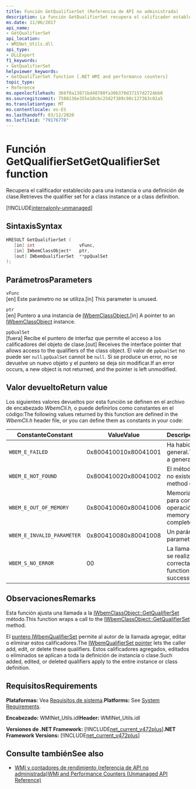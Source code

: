```yaml
---
title: Función GetQualifierSet (Referencia de API no administrada)
description: La función GetQualifierSet recupera el calificador establecido para una clase o instancia.
ms.date: 11/06/2017
api_name:
- GetQualifierSet
api_location:
- WMINet_Utils.dll
api_type:
- DLLExport
f1_keywords:
- GetQualifierSet
helpviewer_keywords:
- GetQualifierSet function [.NET WMI and performance counters]
topic_type:
- Reference
ms.openlocfilehash: 368f0a13871bd48780fa30b370d37157d2724bb8
ms.sourcegitcommit: 7588136e355e10cbc2582f389c90c127363c02a5
ms.translationtype: MT
ms.contentlocale: es-ES
ms.lasthandoff: 03/12/2020
ms.locfileid: "79176778"
---
```

# <a name="getqualifierset-function"></a><span data-ttu-id="ff096-103">Función GetQualifierSet</span><span class="sxs-lookup"><span data-stu-id="ff096-103">GetQualifierSet function</span></span>
<span data-ttu-id="ff096-104">Recupera el calificador establecido para una instancia o una definición de clase.</span><span class="sxs-lookup"><span data-stu-id="ff096-104">Retrieves the qualifier set for a class instance or a class definition.</span></span>

[!INCLUDE[internalonly-unmanaged](../../../../includes/internalonly-unmanaged.md)]

## <a name="syntax"></a><span data-ttu-id="ff096-105">Sintaxis</span><span class="sxs-lookup"><span data-stu-id="ff096-105">Syntax</span></span>  
  
```cpp  
HRESULT GetQualifierSet (
   [in] int                 vFunc,
   [in] IWbemClassObject*   ptr,
   [out] IWbemQualifierSet  **ppQualSet
);
```  

## <a name="parameters"></a><span data-ttu-id="ff096-106">Parámetros</span><span class="sxs-lookup"><span data-stu-id="ff096-106">Parameters</span></span>

`vFunc`  
<span data-ttu-id="ff096-107">[en] Este parámetro no se utiliza.</span><span class="sxs-lookup"><span data-stu-id="ff096-107">[in] This parameter is unused.</span></span>

`ptr`  
<span data-ttu-id="ff096-108">[en] Puntero a una instancia de [IWbemClassObject.](/windows/desktop/api/wbemcli/nn-wbemcli-iwbemclassobject)</span><span class="sxs-lookup"><span data-stu-id="ff096-108">[in] A pointer to an [IWbemClassObject](/windows/desktop/api/wbemcli/nn-wbemcli-iwbemclassobject) instance.</span></span>

`ppQualSet`  
<span data-ttu-id="ff096-109">[fuera] Recibe el puntero de interfaz que permite el acceso a los calificadores del objeto de clase.</span><span class="sxs-lookup"><span data-stu-id="ff096-109">[out] Receives the interface pointer that allows access to the qualifiers of the class object.</span></span> <span data-ttu-id="ff096-110">El valor de `ppQualSet` no puede ser `null`.</span><span class="sxs-lookup"><span data-stu-id="ff096-110">`ppQualSet` cannot be `null`.</span></span> <span data-ttu-id="ff096-111">Si se produce un error, no se devuelve un nuevo objeto y el puntero se deja sin modificar.</span><span class="sxs-lookup"><span data-stu-id="ff096-111">If an error occurs, a new object is not returned, and the pointer is left unmodified.</span></span>

## <a name="return-value"></a><span data-ttu-id="ff096-112">Valor devuelto</span><span class="sxs-lookup"><span data-stu-id="ff096-112">Return value</span></span>

<span data-ttu-id="ff096-113">Los siguientes valores devueltos por esta función se definen en el archivo de encabezado *WbemCli.h,* o puede definirlos como constantes en el código:</span><span class="sxs-lookup"><span data-stu-id="ff096-113">The following values returned by this function are defined in the *WbemCli.h* header file, or you can define them as constants in your code:</span></span>

|<span data-ttu-id="ff096-114">Constante</span><span class="sxs-lookup"><span data-stu-id="ff096-114">Constant</span></span>  |<span data-ttu-id="ff096-115">Value</span><span class="sxs-lookup"><span data-stu-id="ff096-115">Value</span></span>  |<span data-ttu-id="ff096-116">Descripción</span><span class="sxs-lookup"><span data-stu-id="ff096-116">Description</span></span>  |
|---------|---------|---------|
|`WBEM_E_FAILED` | <span data-ttu-id="ff096-117">0x80041001</span><span class="sxs-lookup"><span data-stu-id="ff096-117">0x80041001</span></span> | <span data-ttu-id="ff096-118">Ha habido un fracaso general.</span><span class="sxs-lookup"><span data-stu-id="ff096-118">There has been a general failure.</span></span> |
|`WBEM_E_NOT_FOUND` | <span data-ttu-id="ff096-119">0x80041002</span><span class="sxs-lookup"><span data-stu-id="ff096-119">0x80041002</span></span> | <span data-ttu-id="ff096-120">El método especificado no existe.</span><span class="sxs-lookup"><span data-stu-id="ff096-120">The specified method does not exist.</span></span> |
|`WBEM_E_OUT_OF_MEMORY` | <span data-ttu-id="ff096-121">0x80041006</span><span class="sxs-lookup"><span data-stu-id="ff096-121">0x80041006</span></span> | <span data-ttu-id="ff096-122">Memoria insuficiente para completar la operación.</span><span class="sxs-lookup"><span data-stu-id="ff096-122">Not enough memory is available to complete the operation.</span></span> |
|`WBEM_E_INVALID_PARAMETER` | <span data-ttu-id="ff096-123">0x80041008</span><span class="sxs-lookup"><span data-stu-id="ff096-123">0x80041008</span></span> | <span data-ttu-id="ff096-124">Un parámetro `null`es .</span><span class="sxs-lookup"><span data-stu-id="ff096-124">A parameter is `null`.</span></span> |
|`WBEM_S_NO_ERROR` | <span data-ttu-id="ff096-125">0</span><span class="sxs-lookup"><span data-stu-id="ff096-125">0</span></span> | <span data-ttu-id="ff096-126">La llamada de función se realizó correctamente.</span><span class="sxs-lookup"><span data-stu-id="ff096-126">The function call was successful.</span></span>  |
  
## <a name="remarks"></a><span data-ttu-id="ff096-127">Observaciones</span><span class="sxs-lookup"><span data-stu-id="ff096-127">Remarks</span></span>

<span data-ttu-id="ff096-128">Esta función ajusta una llamada a la [IWbemClassObject::GetQualifierSet](/windows/desktop/api/wbemcli/nf-wbemcli-iwbemclassobject-getqualifierset) método.</span><span class="sxs-lookup"><span data-stu-id="ff096-128">This function wraps a call to the [IWbemClassObject::GetQualifierSet](/windows/desktop/api/wbemcli/nf-wbemcli-iwbemclassobject-getqualifierset) method.</span></span>

<span data-ttu-id="ff096-129">El [puntero IWbemQualifierSet](/windows/desktop/api/wbemcli/nn-wbemcli-iwbemqualifierset) permite al autor de la llamada agregar, editar o eliminar estos calificadores.</span><span class="sxs-lookup"><span data-stu-id="ff096-129">The [IWbemQualifierSet pointer](/windows/desktop/api/wbemcli/nn-wbemcli-iwbemqualifierset) lets the caller add, edit, or delete these qualifiers.</span></span> <span data-ttu-id="ff096-130">Estos calificadores agregados, editados o eliminados se aplican a toda la definición de instancia o clase.</span><span class="sxs-lookup"><span data-stu-id="ff096-130">Such added, edited, or deleted qualifiers apply to the entire instance or class definition.</span></span>

## <a name="requirements"></a><span data-ttu-id="ff096-131">Requisitos</span><span class="sxs-lookup"><span data-stu-id="ff096-131">Requirements</span></span>  
<span data-ttu-id="ff096-132">**Plataformas:** Vea [Requisitos de sistema](../../get-started/system-requirements.md).</span><span class="sxs-lookup"><span data-stu-id="ff096-132">**Platforms:** See [System Requirements](../../get-started/system-requirements.md).</span></span>  
  
 <span data-ttu-id="ff096-133">**Encabezado:** WMINet_Utils.idl</span><span class="sxs-lookup"><span data-stu-id="ff096-133">**Header:** WMINet_Utils.idl</span></span>  
  
 <span data-ttu-id="ff096-134">**Versiones de .NET Framework:** [!INCLUDE[net_current_v472plus](../../../../includes/net-current-v472plus.md)]</span><span class="sxs-lookup"><span data-stu-id="ff096-134">**.NET Framework Versions:** [!INCLUDE[net_current_v472plus](../../../../includes/net-current-v472plus.md)]</span></span>  
  
## <a name="see-also"></a><span data-ttu-id="ff096-135">Consulte también</span><span class="sxs-lookup"><span data-stu-id="ff096-135">See also</span></span>

- [<span data-ttu-id="ff096-136">WMI y contadores de rendimiento (referencia de API no administrada)</span><span class="sxs-lookup"><span data-stu-id="ff096-136">WMI and Performance Counters (Unmanaged API Reference)</span></span>](index.md)
